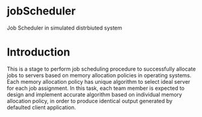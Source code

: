 # jobScheduler
Job Scheduler in simulated distrbiuted system

# Introduction
This is a stage to perform job scheduling procedure to successfully allocate jobs to servers based on memory allocation policies
in operating systems. Each memory allocation policy has unique algorithm to select ideal server for each job assignment. In this 
task, each team member is expected to design and implement accurate algorithm based on individual memory allocation policy, in 
order to produce identical output generated by defaulted client application. 
